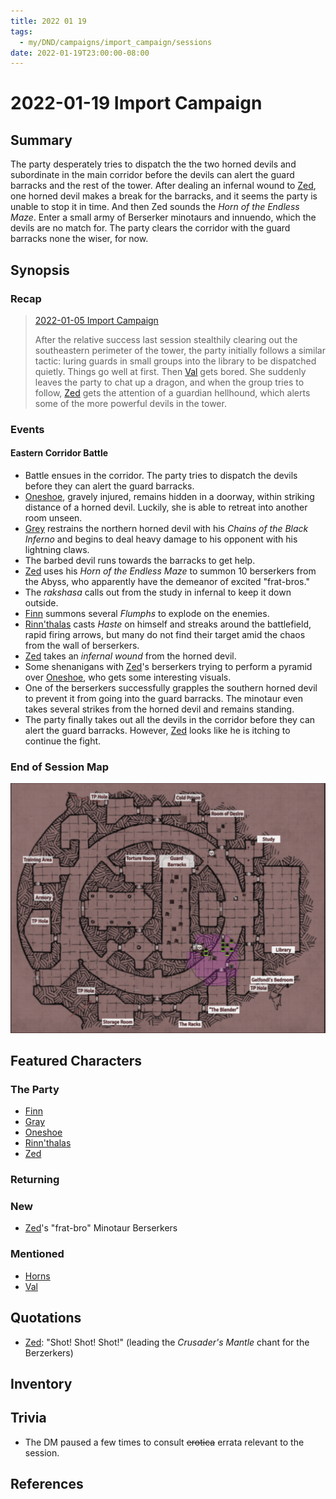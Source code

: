```yaml
---
title: 2022 01 19
tags:
  - my/DND/campaigns/import_campaign/sessions
date: 2022-01-19T23:00:00-08:00
---
```


# 2022-01-19 Import Campaign

## Summary

The party desperately tries to dispatch the the two horned devils and subordinate in the main corridor before the devils can alert the guard barracks and the rest of the tower. After dealing an infernal wound to [Zed](/dnd/characters/zed/), one horned devil makes a break for the barracks, and it seems the party is unable to stop it in time. And then Zed sounds the *Horn of the Endless Maze*. Enter a small army of Berserker minotaurs and innuendo, which the devils are no match for. The party clears the corridor with the guard barracks none the wiser, for now.

## Synopsis

### Recap

> [2022-01-05 Import Campaign](/dnd/2022-01-05/)
>
> After the relative success last session stealthily clearing out the southeastern perimeter of the tower, the party initially follows a similar tactic: luring guards in small groups into the library to be dispatched quietly. Things go well at first. Then [Val](/dnd/characters/val/) gets bored. She suddenly leaves the party to chat up a dragon, and when the group tries to follow, [Zed](/dnd/characters/zed/) gets the attention of a guardian hellhound, which alerts some of the more powerful devils in the tower.

### Events

#### Eastern Corridor Battle

- Battle ensues in the corridor. The party tries to dispatch the devils before they can alert the guard barracks.
- [Oneshoe](/dnd/characters/oneshoe/), gravely injured, remains hidden in a doorway, within striking distance of a horned devil. Luckily, she is able to retreat into another room unseen.
- [Grey](/dnd/characters/haeltin-var-astora/) restrains the northern horned devil with his *Chains of the Black Inferno* and begins to deal heavy damage to his opponent with his lightning claws.
- The barbed devil runs towards the barracks to get help.
- [Zed](/dnd/characters/zed/) uses his *Horn of the Endless Maze* to summon 10 berserkers from the Abyss, who apparently have the demeanor of excited "frat-bros."
- The *rakshasa* calls out from the study in infernal to keep it down outside.
- [Finn](/dnd/characters/finn/) summons several *Flumphs* to explode on the enemies.
- [Rinn'thalas](/dnd/characters/rinnthalas-liadon/) casts *Haste* on himself and streaks around the battlefield, rapid firing arrows, but many do not find their target amid the chaos from the wall of berserkers.
- [Zed](/dnd/characters/zed/) takes an *infernal wound* from the horned devil.
- Some shenanigans with [Zed](/dnd/characters/zed/)'s berserkers trying to perform a pyramid over [Oneshoe](/dnd/characters/oneshoe/), who gets some interesting visuals.
- One of the berserkers successfully grapples the southern horned devil to prevent it from going into the guard barracks. The minotaur even takes several strikes from the horned devil and remains standing. 
- The party finally takes out all the devils in the corridor before they can alert the guard barracks. However, [Zed](/dnd/characters/zed/) looks like he is itching to continue the fight.

### End of Session Map

![Screen Shot 2022-01-19 at 10.39.25 PM.png](/images/dnd/screen-shot-2022-01-19-at-10-39-25-pm.png)

## Featured Characters

### The Party

- [Finn](/dnd/characters/finn/)
- [Gray](/dnd/characters/haeltin-var-astora/)
- [Oneshoe](/dnd/characters/oneshoe/)
- [Rinn'thalas](/dnd/characters/rinnthalas-liadon/)
- [Zed](/dnd/characters/zed/)

### Returning

### New

- [Zed](/dnd/characters/zed/)'s "frat-bro" Minotaur Berserkers

### Mentioned

- [Horns](/dnd/characters/horns/)
- [Val](/dnd/characters/val/)

## Quotations

- [Zed](/dnd/characters/zed/): "Shot! Shot! Shot!" (leading the *Crusader's Mantle* chant for the Berzerkers)

## Inventory

## Trivia

- The DM paused a few times to consult ~~erotica~~ errata relevant to the session.

## References
